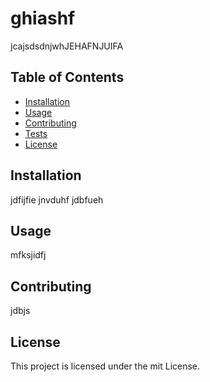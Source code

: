 
# ghiashf

jcajsdsdnjwhJEHAFNJUIFA

## Table of Contents

- [Installation](#installation)
- [Usage](#usage)
- [Contributing](#contributing)
- [Tests](#tests)
- [License](#license)

## Installation

jdfijfie jnvduhf jdbfueh

## Usage

mfksjidfj

## Contributing

jdbjs

## License

This project is licensed under the mit License.
